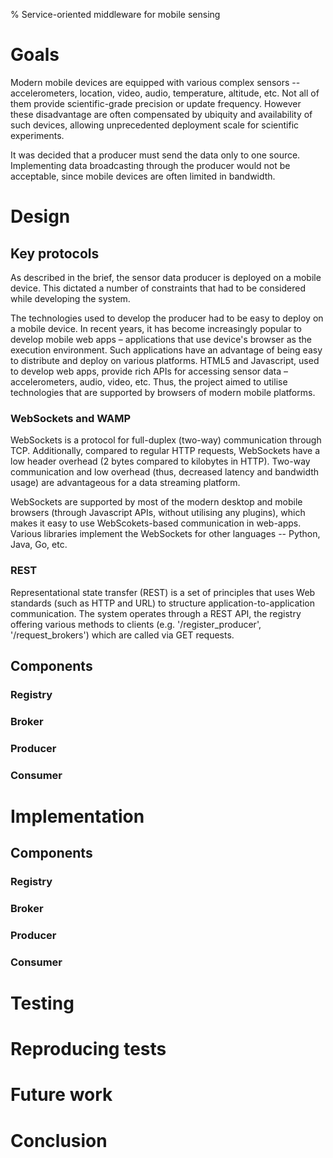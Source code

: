 % Service-oriented middleware for mobile sensing

# Goals

Modern mobile devices are equipped with various complex sensors -- accelerometers, location, video, audio, temperature, altitude, etc. Not all of them provide scientific-grade precision or update frequency. However these disadvantage are often compensated by ubiquity and availability of such devices, allowing unprecedented deployment scale for scientific experiments.

It was decided that a producer must send the data only to one source. Implementing data broadcasting through the producer would not be acceptable, since mobile devices are often limited in bandwidth. 

# Design

## Key protocols

As described in the brief, the sensor data producer is deployed on a mobile device. This dictated a number of constraints that had to be considered while developing the system.

The technologies used to develop the producer had to be easy to deploy on a mobile device. In recent years, it has become increasingly popular to develop mobile web apps – applications that use device's browser as the execution environment. Such applications have an advantage of being easy to distribute and deploy on various platforms. HTML5 and Javascript, used to develop web apps, provide rich APIs for accessing sensor data – accelerometers, audio, video, etc. Thus, the project aimed to utilise technologies that are supported by browsers of modern mobile platforms. 

### WebSockets and WAMP

WebSockets is a protocol for full-duplex (two-way) communication through TCP. Additionally, compared to regular HTTP requests, WebSockets have a low header overhead (2 bytes compared to kilobytes in HTTP). Two-way communication and low overhead (thus, decreased latency and bandwidth usage) are advantageous for a data streaming platform. 

WebSockets are supported by most of the modern desktop and mobile browsers (through Javascript APIs, without utilising any plugins), which makes it easy to use WebScokets-based communication in web-apps. Various libraries implement the WebSockets for other languages -- Python, Java, Go, etc. 

### REST

Representational state transfer (REST) is a set of principles that uses Web standards (such as HTTP and URL) to structure application-to-application communication. The system operates through a REST API, the registry offering various methods to clients (e.g. '/register_producer', '/request_brokers') which are called via GET requests.


## Components
### Registry


### Broker



### Producer

### Consumer


# Implementation



## Components
### Registry
### Broker
### Producer
### Consumer

# Testing
 
# Reproducing tests

# Future work

# Conclusion
